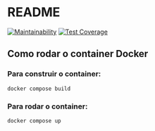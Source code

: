 # README 
[![Maintainability](https://api.codeclimate.com/v1/badges/ce8783c839063c27b944/maintainability)](https://codeclimate.com/github/Fermented-Software/Kimchi/maintainability)
[![Test Coverage](https://api.codeclimate.com/v1/badges/ce8783c839063c27b944/test_coverage)](https://codeclimate.com/github/Fermented-Software/Kimchi/test_coverage)

## Como rodar o container Docker

### Para construir o container:
`docker compose build`

### Para rodar o container:
`docker compose up`
